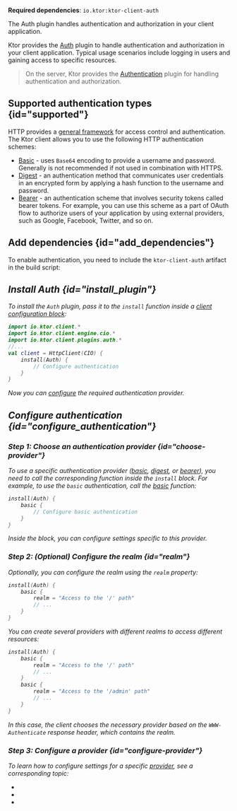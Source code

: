 [//]: # (title: Authentication and authorization in Ktor Client)

<show-structure for="chapter" depth="2"/>
<primary-label ref="client-plugin"/>

<tldr>
<p>
<b>Required dependencies</b>: <code>io.ktor:ktor-client-auth</code>
</p>
</tldr>

<link-summary>
The Auth plugin handles authentication and authorization in your client application.
</link-summary>

Ktor provides
the [Auth](https://api.ktor.io/ktor-client/ktor-client-plugins/ktor-client-auth/io.ktor.client.plugins.auth/-auth)
plugin to handle authentication and authorization in your client application.
Typical usage scenarios include logging in users and gaining access to specific resources.

> On the server, Ktor provides the [Authentication](server-auth.md) plugin for handling authentication and
> authorization.

## Supported authentication types {id="supported"}

HTTP provides a [general framework](https://developer.mozilla.org/en-US/docs/Web/HTTP/Authentication) for access control and authentication. The Ktor client allows you to use the following HTTP authentication schemes:

* [Basic](client-basic-auth.md) - uses `Base64` encoding to provide a username and password. Generally is not recommended if not used in combination with HTTPS.
* [Digest](client-digest-auth.md) - an authentication method that communicates user credentials in an encrypted form by applying a hash function to the username and password.
* [Bearer](client-bearer-auth.md) - an authentication scheme that involves security tokens called bearer tokens. For example, you can use this scheme as a part of OAuth flow to authorize users of your application by using external providers, such as Google, Facebook, Twitter, and so on.

## Add dependencies {id="add_dependencies"}

To enable authentication, you need to include the `ktor-client-auth` artifact in the build script:

<var name="artifact_name" value="ktor-client-auth"/>
<include from="lib.topic" element-id="add_ktor_artifact"/>
<include from="lib.topic" element-id="add_ktor_client_artifact_tip"/>


## Install Auth {id="install_plugin"}
To install the `Auth` plugin, pass it to the `install` function inside a [client configuration block](client-create-and-configure.md#configure-client):

```kotlin
import io.ktor.client.*
import io.ktor.client.engine.cio.*
import io.ktor.client.plugins.auth.*
//...
val client = HttpClient(CIO) {
    install(Auth) {
        // Configure authentication
    }
}
```
Now you can [configure](#configure_authentication) the required authentication provider.



## Configure authentication {id="configure_authentication"}

### Step 1: Choose an authentication provider {id="choose-provider"}

To use a specific authentication provider ([basic](client-basic-auth.md), [digest](client-digest-auth.md), or [bearer](client-bearer-auth.md)), you need to call the corresponding function inside the `install` block. For example, to use the `basic` authentication, call the [basic](https://api.ktor.io/ktor-client/ktor-client-plugins/ktor-client-auth/io.ktor.client.plugins.auth.providers/basic.html) function:

```kotlin
install(Auth) {
    basic {
        // Configure basic authentication
    }
}
```
Inside the block, you can configure settings specific to this provider.


### Step 2: (Optional) Configure the realm {id="realm"}

Optionally, you can configure the realm using the `realm` property:

```kotlin
install(Auth) {
    basic {
        realm = "Access to the '/' path"
        // ...
    }
}
```

You can create several providers with different realms to access different resources:

```kotlin
install(Auth) {
    basic {
        realm = "Access to the '/' path"
        // ...
    }
    basic {
        realm = "Access to the '/admin' path"
        // ...
    }
}
```

In this case, the client chooses the necessary provider based on the `WWW-Authenticate` response header, which contains the realm.


### Step 3: Configure a provider {id="configure-provider"}

To learn how to configure settings for a specific [provider](#supported), see a corresponding topic:
* [](client-basic-auth.md)
* [](client-digest-auth.md)
* [](client-bearer-auth.md)
